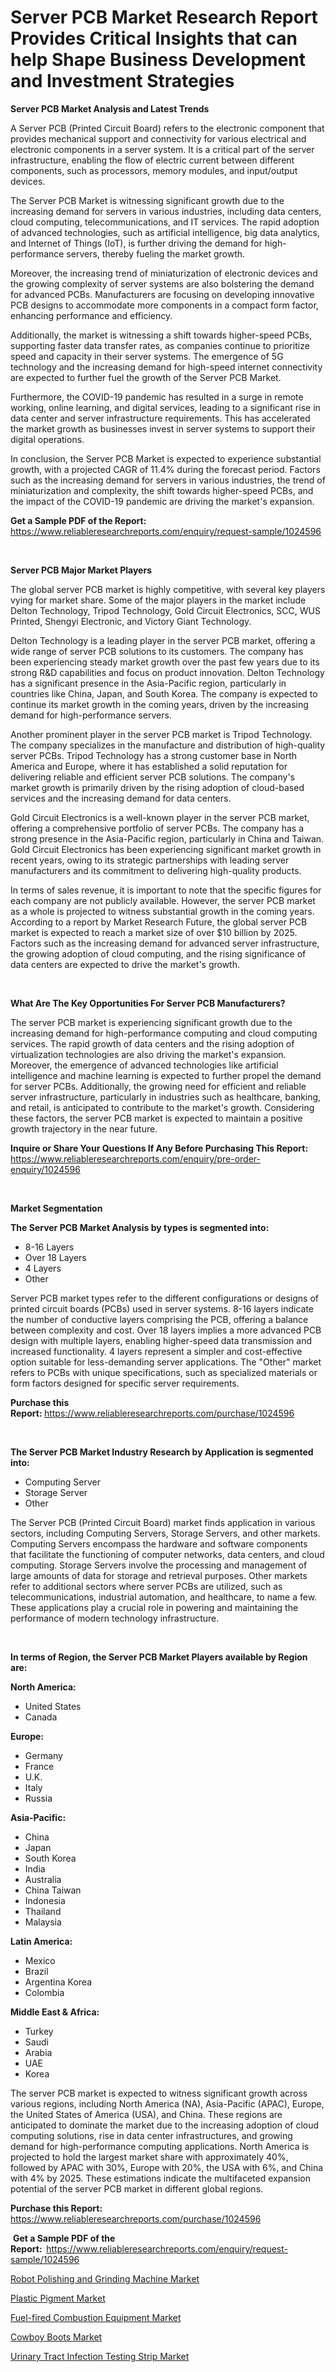 <p><h1>Server PCB Market Research Report Provides Critical Insights that can help Shape Business Development and Investment Strategies</h1></p><p><strong>Server PCB Market Analysis and Latest Trends</strong></p>
<p><p>A Server PCB (Printed Circuit Board) refers to the electronic component that provides mechanical support and connectivity for various electrical and electronic components in a server system. It is a critical part of the server infrastructure, enabling the flow of electric current between different components, such as processors, memory modules, and input/output devices.</p><p>The Server PCB Market is witnessing significant growth due to the increasing demand for servers in various industries, including data centers, cloud computing, telecommunications, and IT services. The rapid adoption of advanced technologies, such as artificial intelligence, big data analytics, and Internet of Things (IoT), is further driving the demand for high-performance servers, thereby fueling the market growth.</p><p>Moreover, the increasing trend of miniaturization of electronic devices and the growing complexity of server systems are also bolstering the demand for advanced PCBs. Manufacturers are focusing on developing innovative PCB designs to accommodate more components in a compact form factor, enhancing performance and efficiency.</p><p>Additionally, the market is witnessing a shift towards higher-speed PCBs, supporting faster data transfer rates, as companies continue to prioritize speed and capacity in their server systems. The emergence of 5G technology and the increasing demand for high-speed internet connectivity are expected to further fuel the growth of the Server PCB Market.</p><p>Furthermore, the COVID-19 pandemic has resulted in a surge in remote working, online learning, and digital services, leading to a significant rise in data center and server infrastructure requirements. This has accelerated the market growth as businesses invest in server systems to support their digital operations.</p><p>In conclusion, the Server PCB Market is expected to experience substantial growth, with a projected CAGR of 11.4% during the forecast period. Factors such as the increasing demand for servers in various industries, the trend of miniaturization and complexity, the shift towards higher-speed PCBs, and the impact of the COVID-19 pandemic are driving the market's expansion.</p></p>
<p><strong>Get a Sample PDF of the Report:&nbsp;</strong> <a href="https://www.reliableresearchreports.com/enquiry/request-sample/1024596">https://www.reliableresearchreports.com/enquiry/request-sample/1024596</a></p>
<p>&nbsp;</p>
<p><strong>Server PCB Major Market Players</strong></p>
<p><p>The global server PCB market is highly competitive, with several key players vying for market share. Some of the major players in the market include Delton Technology, Tripod Technology, Gold Circuit Electronics, SCC, WUS Printed, Shengyi Electronic, and Victory Giant Technology.</p><p>Delton Technology is a leading player in the server PCB market, offering a wide range of server PCB solutions to its customers. The company has been experiencing steady market growth over the past few years due to its strong R&D capabilities and focus on product innovation. Delton Technology has a significant presence in the Asia-Pacific region, particularly in countries like China, Japan, and South Korea. The company is expected to continue its market growth in the coming years, driven by the increasing demand for high-performance servers.</p><p>Another prominent player in the server PCB market is Tripod Technology. The company specializes in the manufacture and distribution of high-quality server PCBs. Tripod Technology has a strong customer base in North America and Europe, where it has established a solid reputation for delivering reliable and efficient server PCB solutions. The company's market growth is primarily driven by the rising adoption of cloud-based services and the increasing demand for data centers.</p><p>Gold Circuit Electronics is a well-known player in the server PCB market, offering a comprehensive portfolio of server PCBs. The company has a strong presence in the Asia-Pacific region, particularly in China and Taiwan. Gold Circuit Electronics has been experiencing significant market growth in recent years, owing to its strategic partnerships with leading server manufacturers and its commitment to delivering high-quality products.</p><p>In terms of sales revenue, it is important to note that the specific figures for each company are not publicly available. However, the server PCB market as a whole is projected to witness substantial growth in the coming years. According to a report by Market Research Future, the global server PCB market is expected to reach a market size of over $10 billion by 2025. Factors such as the increasing demand for advanced server infrastructure, the growing adoption of cloud computing, and the rising significance of data centers are expected to drive the market's growth.</p></p>
<p>&nbsp;</p>
<p><strong>What Are The Key Opportunities For Server PCB Manufacturers?</strong></p>
<p><p>The server PCB market is experiencing significant growth due to the increasing demand for high-performance computing and cloud computing services. The rapid growth of data centers and the rising adoption of virtualization technologies are also driving the market's expansion. Moreover, the emergence of advanced technologies like artificial intelligence and machine learning is expected to further propel the demand for server PCBs. Additionally, the growing need for efficient and reliable server infrastructure, particularly in industries such as healthcare, banking, and retail, is anticipated to contribute to the market's growth. Considering these factors, the server PCB market is expected to maintain a positive growth trajectory in the near future.</p></p>
<p><strong>Inquire or Share Your Questions If Any Before Purchasing This Report:</strong> <a href="https://www.reliableresearchreports.com/enquiry/pre-order-enquiry/1024596">https://www.reliableresearchreports.com/enquiry/pre-order-enquiry/1024596</a></p>
<p>&nbsp;</p>
<p><strong>Market Segmentation</strong></p>
<p><strong>The Server PCB Market Analysis by types is segmented into:</strong></p>
<p><ul><li>8-16 Layers</li><li>Over 18 Layers</li><li>4 Layers</li><li>Other</li></ul></p>
<p><p>Server PCB market types refer to the different configurations or designs of printed circuit boards (PCBs) used in server systems. 8-16 layers indicate the number of conductive layers comprising the PCB, offering a balance between complexity and cost. Over 18 layers implies a more advanced PCB design with multiple layers, enabling higher-speed data transmission and increased functionality. 4 layers represent a simpler and cost-effective option suitable for less-demanding server applications. The "Other" market refers to PCBs with unique specifications, such as specialized materials or form factors designed for specific server requirements.</p></p>
<p><strong>Purchase this Report:&nbsp;</strong><a href="https://www.reliableresearchreports.com/purchase/1024596">https://www.reliableresearchreports.com/purchase/1024596</a></p>
<p>&nbsp;</p>
<p><strong>The Server PCB Market Industry Research by Application is segmented into:</strong></p>
<p><ul><li>Computing Server</li><li>Storage Server</li><li>Other</li></ul></p>
<p><p>The Server PCB (Printed Circuit Board) market finds application in various sectors, including Computing Servers, Storage Servers, and other markets. Computing Servers encompass the hardware and software components that facilitate the functioning of computer networks, data centers, and cloud computing. Storage Servers involve the processing and management of large amounts of data for storage and retrieval purposes. Other markets refer to additional sectors where server PCBs are utilized, such as telecommunications, industrial automation, and healthcare, to name a few. These applications play a crucial role in powering and maintaining the performance of modern technology infrastructure.</p></p>
<p>&nbsp;</p>
<p><strong>In terms of Region, the Server PCB Market Players available by Region are:</strong></p>
<p>
    <p> <strong> North America: </strong>
        <ul>
            <li>United States</li>
            <li>Canada</li>
        </ul>
        </p> 
    <p> <strong> Europe: </strong>
        <ul>
            <li>Germany</li>
            <li>France</li>
            <li>U.K.</li>
            <li>Italy</li>
            <li>Russia</li>
        </ul>
        </p> 
    <p> <strong> Asia-Pacific: </strong>
        <ul>
            <li>China</li>
            <li>Japan</li>
            <li>South Korea</li>
            <li>India</li>
            <li>Australia</li>
            <li>China Taiwan</li>
            <li>Indonesia</li>
            <li>Thailand</li>
            <li>Malaysia</li>
        </ul>
        </p> 
    <p> <strong> Latin America: </strong>
        <ul>
            <li>Mexico</li>
            <li>Brazil</li>
            <li>Argentina Korea</li>
            <li>Colombia</li>
        </ul>
        </p> 
    <p> <strong> Middle East & Africa: </strong>
        <ul>
            <li>Turkey</li>
            <li>Saudi</li>
            <li>Arabia</li>
            <li>UAE</li>
            <li>Korea</li>
        </ul>
    </p>
    </p>
<p><p>The server PCB market is expected to witness significant growth across various regions, including North America (NA), Asia-Pacific (APAC), Europe, the United States of America (USA), and China. These regions are anticipated to dominate the market due to the increasing adoption of cloud computing solutions, rise in data center infrastructures, and growing demand for high-performance computing applications. North America is projected to hold the largest market share with approximately 40%, followed by APAC with 30%, Europe with 20%, the USA with 6%, and China with 4% by 2025. These estimations indicate the multifaceted expansion potential of the server PCB market in different global regions.</p></p>
<p><strong>Purchase this Report: </strong><a href="https://www.reliableresearchreports.com/purchase/1024596">https://www.reliableresearchreports.com/purchase/1024596</a></p>
<p>&nbsp;<strong>Get a Sample PDF of the Report:&nbsp;&nbsp;</strong><a href="https://www.reliableresearchreports.com/enquiry/request-sample/1024596">https://www.reliableresearchreports.com/enquiry/request-sample/1024596</a></p>
<p><strong></strong></p>
<p><p><a href="https://www.linkedin.com/pulse/global-robot-polishing-grinding-machine-market-types-applications-eum2e?trackingId=knX%2Bb2GkTjaN5fJmtUMUow%3D%3D">Robot Polishing and Grinding Machine Market</a></p><p><a href="https://github.com/ambrozg/Market-Research-Report-List-2/blob/main/plastic-pigment-market.md">Plastic Pigment Market</a></p><p><a href="https://www.linkedin.com/pulse/fuel-fired-combustion-equipment-market-size-2024-2031-global-qulie?trackingId=W0dWKRGHQ9y3uejYSxHvRw%3D%3D">Fuel-fired Combustion Equipment Market</a></p><p><a href="https://github.com/dzharov81/Market-Research-Report-List-2/blob/main/cowboy-boots-market.md">Cowboy Boots Market</a></p><p><a href="https://www.linkedin.com/pulse/urinary-tract-infection-testing-strip-market-research-report-t99fe?trackingId=UZOVopLbT%2BK1tnDMkhUJEQ%3D%3D">Urinary Tract Infection Testing Strip Market</a></p></p>